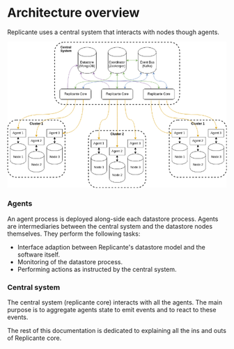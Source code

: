 # Architecture overview
Replicante uses a central system that interacts with nodes though agents.

![architecture](../images/architecture.png)


### Agents
An agent process is deployed along-side each datastore process.
Agents are intermediaries between the central system and the datastore nodes themselves.
They perform the following tasks:

  * Interface adaption between Replicante's datastore model and the software itself.
  * Monitoring of the datastore process.
  * Performing actions as instructed by the central system.


### Central system
The central system (replicante core) interacts with all the agents.
The main purpose is to aggregate agents state to emit events and to react to these events.

The rest of this documentation is dedicated to explaining all the ins and outs of Replicante core.
